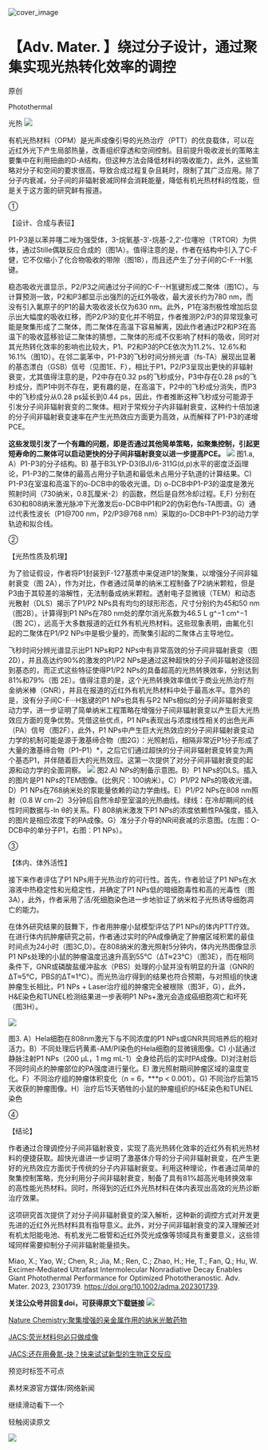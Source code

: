 ﻿![cover_image](https://mmbiz.qpic.cn/mmbiz_jpg/wzBk7nZmzgqobeWXyRShbWx5glsmymBia7xibxfRTEqrelxfXvpEOvzqo5fAoo2X6FR70jeiaOdiagbCAf9Aco906g/0?wx_fmt=jpeg) 

#  【Adv. Mater. 】绕过分子设计，通过聚集实现光热转化效率的调控 
 
 原创

Photothermal

光热
![](../asset/2023-10-18_386a04da3066bee1ab76ff416dccda17_0.jpeg)

有机光热材料（OPM）是光声成像引导的光热治疗（PTT）的优良载体，可以在近红外光下产生局部热量，改善组织穿透和空间控制。目前提升吸收波长的策略主要集中在利用扭曲的D-A结构，但这种方法会降低材料的吸收能力，此外，这些策略对分子和空间的要求很高，导致合成过程复杂且耗时，限制了其广泛应用。除了分子内衰减，分子间的非辐射衰减同样会消耗能量，降低有机光热材料的性能，但是关于这方面的研究鲜有报道。

①

【设计、合成与表征】

P1-P3是以苯并噻二唑为强受体，3-烷氧基-3′-烷基-2,2′-位噻吩（TRTOR）为供体，通过Stille偶联反应合成的（图1A）。值得注意的是，作者在结构中引入了C-F健，它不仅缩小了化合物吸收的带隙（图1B），而且还产生了分子间的C-F--H氢键。

稳态吸收光谱显示，P2/P3之间通过分子间的C-F--H氢键形成二聚体（图1C）。与计算预测一致，P2和P3都显示出强烈的近红外吸收，最大波长约为780 nm，而没有引入氟原子的P1的最大吸收波长仅为630 nm。此外，P1在溶剂极性增加后显示出大幅度的吸收红移，而P2/P3的变化并不明显，作者推测P2/P3的异常现象可能是聚集形成了二聚体，而二聚体在高温下容易解离，因此作者通过P2和P3在高温下的吸收蓝移验证二聚体的猜想，二聚体的形成不仅影响了材料的吸收，同时对其光热转化效率的影响也比较大，P1、P2和P3的PCE依次为11.2%、12.6%和16.1%（图1D）。在邻二氯苯中，P1-P3的飞秒时间分辨光谱（fs-TA）展现出显著的基态漂白（GSB）信号（见图1E、F），相比于P1，P2/P3呈现出更快的非辐射衰变，尤其值得注意的是，P2中存在0.32 ps的飞秒成分，P3中存在0.28 ps的飞秒成分，而P1中则不存在，更有趣的是，在高温下，P2中的飞秒成分消失，而P3中的飞秒成分从0.28 ps延长到0.44 ps，因此，作者推断这种飞秒成分可能源于引发分子间非辐射衰变的二聚体。相对于常规分子内非辐射衰变，这种约十倍加速的分子间非辐射衰变速率在产生光热效应方面更为高效，从而解释了P1-P3的递增PCE。

**这些发现引发了一个有趣的问题，即是否通过其他简单策略，如聚集控制，引起更短寿命的二聚体可以启动更快的分子间非辐射衰变以进一步提高PCE。**
![](../asset/2023-10-18_e68894f33551e312c8c3660ed6972a93_1.jpeg)
图1.a, A）P1-P3的分子结构。B) 基于B3LYP-D3(BJ)/6-311G(d,p)水平的密度泛函理论，P1-P3的二聚体的最高占用分子轨道和最低未占用分子轨道的计算结果。C) P1-P3在室温和高温下的o-DCB中的吸收光谱。D) o-DCB中P1-P3的温度是激光照射时间（730纳米，0.8瓦厘米-2）的函数，然后是自然冷却过程。E,F) 分别在630和808纳米激光脉冲下光激发后o-DCB中P1和P2的伪彩色fs-TA图谱。G）通过代表性波长（P1@700 nm，P2/P3@768 nm）采取的o-DCB中P1-P3的动力学轨迹和拟合线。

②

【光热性质及机理】

为了验证假设，作者将P1封装到F-127基质中来促进P1的聚集，以增强分子间非辐射衰变（图 2A），作为对比，作者通过简单的纳米工程制备了P2纳米颗粒，但是P3由于其较差的溶解性，无法制备成纳米颗粒。透射电子显微镜（TEM）和动态光散射（DLS）揭示了P1/P2 NPs具有均匀的球形形态，尺寸分别约为45和50 nm（图2B）。计算得到P1 NPs在780 nm处的摩尔消光系数为46.5 L g^−1 cm^−1（图 2C），远高于大多数报道的近红外有机光热材料。这些现象表明，由氟化引起的二聚体在P1/P2 NPs中是极少量的，而聚集引起的二聚体占主导地位。

飞秒时间分辨光谱显示出P1 NPs和P2 NPs中有非常高效的分子间非辐射衰变（图 2D），并且高达约90%的激发的P1/P2 NPs是通过这种超快的分子间非辐射途径回到基态的，而正式这些特征使得P1/P2 NPs的具备超高的光热转换效率，分别达到81%和79%（图 2E）。值得注意的是，这个光热转换效率值优于商业光热治疗剂金纳米棒（GNR），并且在报道的近红外有机光热材料中处于最高水平。意外的是，没有分子间C-F···H氢键的P1 NPs也具有与P2 NPs相似的分子间非辐射衰变动力学，进一步证明了简单纳米工程策略在增强分子间非辐射衰变以产生巨大光热效应方面的竞争优势。凭借这些优点，P1 NPs表现出与浓度线性相关的出色光声（PA）信号（图2F），此外，P1 NPs中产生巨大光热效应的分子间非辐射衰变动力学的机制可能是源于激基缔合物（图2G）：光照射后，相隔非常近P1分子形成了大量的激基缔合物（P1–P1）\*，之后它们通过超快的分子间非辐射衰变转变为两个基态P1，并伴随着巨大的光热效应。这第一次提供了对分子间非辐射衰变的起源和动力学的全面洞察。
![](../asset/2023-10-18_030de05951349a7cf4c23e25f5de2e20_2.jpeg)
图2.A) NPs的制备示意图。B）P1 NPs的DLS。插入的图片是P1 NPs的TEM图像。(比例尺：100纳米）。C）P1/P2 NPs的吸收光谱。D）P1 NPs在768纳米处的泵能量依赖的动力学曲线。E）P1/P2 NPs在808 nm照射（0.8 W cm-2）3分钟后自然冷却至室温的光热曲线。绿线：在冷却期间的线性时间数据与-ln θ的关系。F) 808纳米激发下P1 NPs的浓度依赖性PA强度，插入的图片是相应浓度下的PA成像。G）准分子介导的NR间衰减的示意图。(左图：O-DCB中的单分子P1，右图：P1 NPs）。

③

【体内、体外活性】

接下来作者评估了P1 NPs用于光热治疗的可行性。首先，作者验证了P1 NPs在水溶液中热稳定性和光稳定性，并确定了P1 NPs低的暗细胞毒性和高的光毒性（图3A），此外，作者采用了活/死细胞染色进一步地验证了纳米粒子光热诱导细胞凋亡的能力。

在体外研究结果的鼓舞下，作者用肿瘤小鼠模型评估了P1 NPs的体内PTT疗效。在进行体内抗肿瘤研究之前，作者通过实时的PA成像确定了肿瘤区域积累的最佳时间点为24小时（图3C,D）。在808纳米的激光照射5分钟内，体内光热图像显示P1 NPs处理的小鼠的肿瘤温度迅速升高到55℃（ΔT≈23℃）（图3E），而在相同条件下，GNR或磷酸盐缓冲盐水（PBS）处理的小鼠并没有明显的升温（GNR的ΔT≈5℃，PBS的ΔT≈1℃）。而光热治疗得到的结果也符合预期，与对照组的快速肿瘤生长相比，P1 NPs + Laser治疗组的肿瘤完全被根除（图3F，G），此外，H&E染色和TUNEL检测结果进一步表明P1 NPs+激光会造成癌细胞凋亡和坏死（图3H）。

![](../asset/2023-10-18_bb2442fb4973f4508d17da1a0e06bb89_3.jpeg)

图3. A）Hela细胞在808nm激光下与不同浓度的P1 NPs或GNR共同培养后的相对活力。B）不同处理后钙黄素-AM/PI染色的Hela细胞的显微镜图像。C) 小鼠通过静脉注射P1 NPs（200 µL，1 mg mL-1）全身给药后的实时PA成像。D)对注射后不同时间点的肿瘤部位的PA强度进行量化。E) 激光照射期间肿瘤区域的温度变化。F）不同治疗组的肿瘤体积变化（n = 6，\*\*\*p &lt; 0.001）。G) 不同治疗后第15天收获的肿瘤图像。H）治疗后15天牺牲的小鼠的肿瘤组织的H&E染色和TUNEL染色

④

【结论】

作者通过合理调控分子间非辐射衰变，实现了高光热转化效率的近红外有机光热材料的便捷获取。超快光谱进一步证明了激基体介导的分子间非辐射衰变，在产生更好的光热效应方面优于传统的分子内非辐射衰变。利用这种理论，作者通过简单的聚集控制策略，充分利用分子间非辐射衰变，制备了具有81%超高光电转换效率的高性能光热材料。同时，所得到的近红外光热材料在体内表现出高效的光热诊断治疗效果。

这项研究首次提供了对分子间非辐射衰变的深入解析，这种新的调控方式对开发更先进的近红外光热材料具有指导意义。此外，对分子间非辐射衰变的深入理解还对有机太阳能电池、有机发光二极管和近红外荧光成像等领域具有重要意义，这些领域同样需要抑制分子间非辐射能量损失。

Miao, X.; Yao, W.; Chen, R.; Jia, M.; Ren, C.; Zhao, H.; He, T.; Fan, Q.; Hu, W. Excimer‐Mediated Ultrafast Intermolecular Nonradiative Decay Enables Giant Photothermal Performance for Optimized Phototheranostic. Adv. Mater. 2023, 2301739. https://doi.org/10.1002/adma.202301739.

**关注公众号并回复doi，可获得原文下载链接**
![](../asset/2023-10-18_eb46ebd50de486a852e98de208de520d_4.png)


[Nature Chemistry:聚集增强的亲金属作用的纳米光敏药物](http://mp.weixin.qq.com/s?__biz=MzkzOTI1OTMwNg==&amp;mid=2247483910&amp;idx=1&amp;sn=994ab76a56b8b8e2cb2ec77a9ac878c8&amp;chksm=c2f2e6c3f5856fd5775acc3e6fac5912dfc75de533bbdfe072ca265df7dfa63f5ebc2988dcb3&amp;scene=21#wechat_redirect)



[JACS:荧光材料何必只做成像](http://mp.weixin.qq.com/s?__biz=MzkzOTI1OTMwNg==&amp;mid=2247483894&amp;idx=1&amp;sn=cf6ef0d3c2deaf9c549a264449cc3bb3&amp;chksm=c2f2e533f5856c2595509d15f8e384f8d88b00685f0dfe4d82af30339211bec69a907905363a&amp;scene=21#wechat_redirect)



[JACS:还在用叠氮-炔？快来试试新型的生物正交反应](http://mp.weixin.qq.com/s?__biz=MzkzOTI1OTMwNg==&amp;mid=2247483883&amp;idx=1&amp;sn=6efed231961a5b2f378ab44c1fe718ee&amp;chksm=c2f2e52ef5856c38a8f02ae4314f4a7fe7165c0f077be7b6352af23746c9d7f6fe8c16d4c7bc&amp;scene=21#wechat_redirect)

预览时标签不可点

素材来源官方媒体/网络新闻

  继续滑动看下一个 

 轻触阅读原文 

  ![](http://mmbiz.qpic.cn/mmbiz_png/wzBk7nZmzgq7v9Dg22Sz7VtfIJUOJaRx0AfgRtlrKZzKwOhTlicicAor2tvrgf1LUONnpYH3wKPRRrtL6nCvs0tQ/0?wx_fmt=png)  

